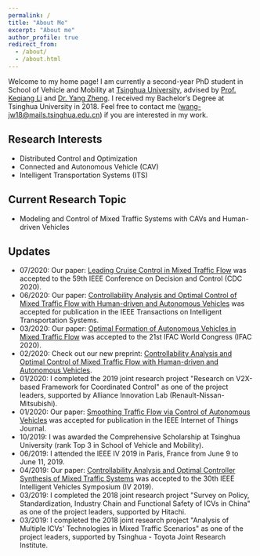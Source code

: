 ```yaml
---
permalink: /
title: "About Me"
excerpt: "About me"
author_profile: true
redirect_from: 
  - /about/
  - /about.html
---
```


Welcome to my home page! I am currently a second-year PhD student in School of Vehicle and Mobility at [Tsinghua University](https://www.tsinghua.edu.cn/publish/thu2018en/index.html), advised by [Prof. Keqiang Li](https://scholar.google.com/citations?user=x58fnLQAAAAJ&hl=en&oi=ao) and [Dr. Yang Zheng](http://users.ox.ac.uk/~ball4503/index.html). I received my Bachelor’s Degree at Tsinghua University in 2018. Feel free to contact me (wang-jw18@mails.tsinghua.edu.cn) if you are interested in my work.

<!--Click [here](https://zzz14.github.io/files/CV-Zizhao.pdf) to view my up-to-date CV.-->

## Research Interests

- Distributed Control and Optimization
- Connected and Autonomous Vehicle (CAV)
- Intelligent Transportation Systems (ITS)

## Current Research Topic

- Modeling and Control of Mixed Traffic Systems with CAVs and Human-driven Vehicles

## Updates

- 07/2020: Our paper: [Leading Cruise Control in Mixed Traffic Flow](https://wangjw18.github.io/publication/2020-CDC) was accepted to the 59th IEEE Conference on Decision and Control (CDC 2020).
- 06/2020: Our paper: [Controllability Analysis and Optimal Control of Mixed Traffic Flow with Human-driven and Autonomous Vehicles](https://wangjw18.github.io/publication/2020-TITS) was accepted for publication in the IEEE Transactions on Intelligent Transportation Systems.
- 03/2020: Our paper: [Optimal Formation of Autonomous Vehicles in Mixed Traffic Flow](https://wangjw18.github.io/publication/2020-IFAC) was accepted to the 21st IFAC World Congress (IFAC 2020).
- 02/2020: Check out our new preprint: [Controllability Analysis and Optimal Control of Mixed Traffic Flow with Human-driven and Autonomous Vehicles](https://wangjw18.github.io/publication/2020-arxiv-controllability).
- 01/2020: I completed the 2019 joint research project "Research on V2X-based Framework for Coordinated Control" as one of the project leaders, supported by Alliance Innovation Lab (Renault-Nissan-Mitsubishi).  
- 01/2020: Our paper: [Smoothing Traffic Flow via Control of Autonomous Vehicles](https://wangjw18.github.io/publication/2020-iotj) was accepted for publication in the IEEE Internet of Things Journal.
- 10/2019: I was awarded the Comprehensive Scholarship at Tsinghua University (rank Top 3 in School of Vehicle and Mobility).
- 06/2019: I attended the IEEE IV 2019 in Paris, France from June 9 to June 11, 2019. 
- 04/2019: Our paper: [Controllability Analysis and Optimal Controller Synthesis of Mixed Traffic Systems](https://wangjw18.github.io/publication/2019-IV) was accepted to the 30th IEEE Intelligent Vehicles Symposium (IV 2019).
- 03/2019: I completed the 2018 joint research project "Survey on Policy, Standardization, Industry Chain and Functional Safety of ICVs in China" as one of the project leaders, supported by Hitachi.
- 03/2019: I completed the 2018 joint research project "Analysis of Multiple ICVs' Technologies in Mixed Traffic Scenarios" as one of the project leaders, supported by Tsinghua - Toyota Joint Research Institute.